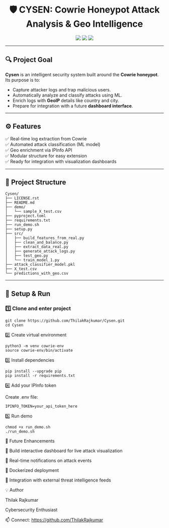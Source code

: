 <h1 align="center">🛡️ CYSEN: Cowrie Honeypot Attack Analysis & Geo Intelligence</h1>

<p align="center">
  <img src="https://img.shields.io/badge/Python-3.10%2B-blue?logo=python" />
  <img src="https://img.shields.io/badge/Framework-Cowrie%20Honeypot-orange?logo=hackaday" />
  <img src="https://img.shields.io/badge/Status-Active-success" />
</p>

---

## 🔍 Project Goal

**Cysen** is an intelligent security system built around the **Cowrie honeypot**.  
Its purpose is to:
- Capture attacker logs and trap malicious users.  
- Automatically analyze and classify attacks using ML.  
- Enrich logs with **GeoIP** details like country and city.  
- Prepare for integration with a future **dashboard interface**.

---

## ⚙️ Features

✅ Real-time log extraction from Cowrie  
✅ Automated attack classification (ML model)  
✅ Geo enrichment via IPInfo API  
✅ Modular structure for easy extension  
✅ Ready for integration with visualization dashboards  

---

## 🧩 Project Structure
```
Cysen/
├── LICENSE.rst
├── README.md
├── demo/
│   └── sample_X_test.csv
├── pyproject.toml
├── requirements.txt
├── run_demo.sh
├── setup.py
├── src/
│   ├── build_features_from_real.py
│   ├── clean_and_balance.py
│   ├── extract_data_real.py
│   ├── generate_attack_logs.py
│   ├── test_geo.py
│   └── train_model_1.py
├── attack_classifier_model.pkl
├── X_test.csv
└── predictions_with_geo.csv
```

---

## 🚀 Setup & Run

### 1️⃣ Clone and enter project
```
git clone https://github.com/ThilakRajkumar/Cysen.git
cd Cysen
```
2️⃣ Create virtual environment
```
python3 -m venv cowrie-env
source cowrie-env/bin/activate
```
3️⃣ Install dependencies
```
pip install --upgrade pip
pip install -r requirements.txt
```
4️⃣ Add your IPInfo token

Create .env file:
```
IPINFO_TOKEN=your_api_token_here
```
5️⃣ Run demo 
```
chmod +x run_demo.sh
./run_demo.sh
```


🧠 Future Enhancements

🔹 Build interactive dashboard for live attack visualization

🔹 Real-time notifications on attack events

🔹 Dockerized deployment

🔹 Integration with external threat intelligence feeds



💡 Author

Thilak Rajkumar

Cybersecurity Enthusiast

📫 Connect: https://github.com/ThilakRajkumar
